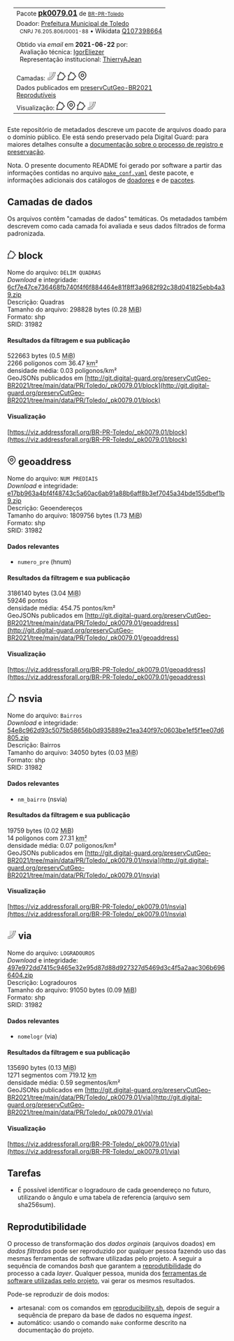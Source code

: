 <aside>
<table align="right" style="padding: 1em">
<tr><td>Pacote <a target="_git" title="link canônico para o git deste pacote" href="http://git.digital-guard.org/preserv-BR/blob/main/data/PR/Toledo/_pk0079.01"><big><b>pk0079.01</b></big></a> de <small><a target="_osmcodes" title="Jurisdição" href="https://osm.codes/BR-PR-Toledo">BR-PR-Toledo</a></small>
</td></tr>
<tr><td>
Doador: <a rel="external" target="_doador" href="https://www.toledo.pr.gov.br/">Prefeitura Municipal de Toledo</a>
<br/>&nbsp; <small>CNPJ 76.205.806/0001-88</small> • Wikidata <a rel="external" target="_doador" title="link descritor Wikidata do doador" href="https://www.wikidata.org/wiki/Q107398664">Q107398664</a></small><br/>

Obtido via <i>email</i> em <b>2021-06-22</b> por:
<br/>&nbsp; Avaliação técnica: <a rel="external" target="_gitPerson" title="usuário Git" href="https://github.com/IgorEliezer">IgorEliezer</a>
<br/>&nbsp; Representação institucional: <a rel="external" target="_gitPerson" title="usuário Git" href="https://github.com/ThierryAJean">ThierryAJean</a><br/>
</td></tr>
<tr><td>Camadas: <a title="via" href="#-via"><img src="https://raw.githubusercontent.com/digital-guard/preserv/main/docs/assets/layerIcon-via.png" alt="via" width="20"/></a> <a title="block" href="#-block"><img src="https://raw.githubusercontent.com/digital-guard/preserv/main/docs/assets/layerIcon-block.png" alt="block" width="20"/></a> <a title="nsvia" href="#-nsvia"><img src="https://raw.githubusercontent.com/digital-guard/preserv/main/docs/assets/layerIcon-nsvia.png" alt="nsvia" width="20"/></a> <a title="geoaddress" href="#-geoaddress"><img src="https://raw.githubusercontent.com/digital-guard/preserv/main/docs/assets/layerIcon-geoaddress.png" alt="geoaddress" width="20"/></a> </td></tr>
<tr><td>Dados publicados em <a href="http://git.digital-guard.org/preservCutGeo-BR2021/tree/main/data/PR/Toledo/_pk0079.01">preservCutGeo-BR2021</a><br/><a href="#reprodutibilidade">Reprodutíveis</a></td></tr>
<tr><td>Visualização: <a title="block" href="https://viz.addressforall.org/BR-PR-Toledo/_pk0079.01/block"><img src="https://raw.githubusercontent.com/digital-guard/preserv/main/docs/assets/layerIcon-block.png" alt="block" width="20"/></a> <a title="geoaddress" href="https://viz.addressforall.org/BR-PR-Toledo/_pk0079.01/geoaddress"><img src="https://raw.githubusercontent.com/digital-guard/preserv/main/docs/assets/layerIcon-geoaddress.png" alt="geoaddress" width="20"/></a> <a title="nsvia" href="https://viz.addressforall.org/BR-PR-Toledo/_pk0079.01/nsvia"><img src="https://raw.githubusercontent.com/digital-guard/preserv/main/docs/assets/layerIcon-nsvia.png" alt="nsvia" width="20"/></a> <a title="via" href="https://viz.addressforall.org/BR-PR-Toledo/_pk0079.01/via"><img src="https://raw.githubusercontent.com/digital-guard/preserv/main/docs/assets/layerIcon-via.png" alt="via" width="20"/></a> </td></tr>
</table>
</aside>

<section>

Este repositório de metadados descreve um pacote de arquivos doado para o domínio público. Ele está sendo preservado pela Digital Guard: para maiores detalhes consulte a [documentação sobre o processo de registro e preservação](https://wiki.addressforall.org/doc/Documentação_Digital-guard).

Nota. O presente documento README foi gerado por software a partir das informações contidas no arquivo [`make_conf.yaml`](http://git.digital-guard.org/preserv-BR/blob/main/data/PR/Toledo/_pk0079.01/make_conf.yaml) deste pacote, e informações adicionais dos catálogos de [doadores](https://git.digital-guard.org/preserv-BR/blob/main/data/donor.csv) e de [pacotes](https://git.digital-guard.org/preserv-BR/blob/main/data/donatedPack.csv).

# Camadas de dados

Os arquivos contêm "camadas de dados" temáticas. Os metadados também descrevem como cada camada foi avaliada e seus dados filtrados de forma padronizada.

## <img src="https://raw.githubusercontent.com/digital-guard/preserv/main/docs/assets/layerIcon-block.png" alt="block" width="20"/> block

Nome do arquivo: `DELIM QUADRAS`<br/>*Download* e integridade: [6cf7e47ce736468fb740f4f6f884464e81f8ff3a9682f92c38d041825ebb4a39.zip](http://dl.digital-guard.org/6cf7e47ce736468fb740f4f6f884464e81f8ff3a9682f92c38d041825ebb4a39.zip)<br/>Descrição: Quadras<br/>Tamanho do arquivo: 298828 bytes (0.28 <abbr title="mebibyte">MiB</abbr>)<br/>Formato: shp<br/>SRID: 31982

#### Resultados da filtragem e sua publicação
522663 bytes (0.5 <abbr title="mebibyte">MiB</abbr>)<br/>2266 polígonos com 36.47 <abbr title="quilômetros quadrados">km²</abbr><br/>densidade média: 0.03 polígonos/km²<br/>GeoJSONs publicados em [http://git.digital-guard.org/preservCutGeo-BR2021/tree/main/data/PR/Toledo/_pk0079.01/block](http://git.digital-guard.org/preservCutGeo-BR2021/tree/main/data/PR/Toledo/_pk0079.01/block)

#### Visualização
[https://viz.addressforall.org/BR-PR-Toledo/_pk0079.01/block](https://viz.addressforall.org/BR-PR-Toledo/_pk0079.01/block)
## <img src="https://raw.githubusercontent.com/digital-guard/preserv/main/docs/assets/layerIcon-geoaddress.png" alt="geoaddress" width="20"/> geoaddress

Nome do arquivo: `NUM PREDIAIS`<br/>*Download* e integridade: [e17bb963a4bf4f48743c5a60ac6ab91a88b6aff8b3ef7045a34bde155dbef1b9.zip](http://dl.digital-guard.org/e17bb963a4bf4f48743c5a60ac6ab91a88b6aff8b3ef7045a34bde155dbef1b9.zip)<br/>Descrição: Geoendereços<br/>Tamanho do arquivo: 1809756 bytes (1.73 <abbr title="mebibyte">MiB</abbr>)<br/>Formato: shp<br/>SRID: 31982

#### Dados relevantes
* `numero_pre` (hnum)

#### Resultados da filtragem e sua publicação
3186140 bytes (3.04 <abbr title="mebibyte">MiB</abbr>)<br/>59246 pontos<br/>densidade média: 454.75 pontos/km²<br/>GeoJSONs publicados em [http://git.digital-guard.org/preservCutGeo-BR2021/tree/main/data/PR/Toledo/_pk0079.01/geoaddress](http://git.digital-guard.org/preservCutGeo-BR2021/tree/main/data/PR/Toledo/_pk0079.01/geoaddress)

#### Visualização
[https://viz.addressforall.org/BR-PR-Toledo/_pk0079.01/geoaddress](https://viz.addressforall.org/BR-PR-Toledo/_pk0079.01/geoaddress)
## <img src="https://raw.githubusercontent.com/digital-guard/preserv/main/docs/assets/layerIcon-nsvia.png" alt="nsvia" width="20"/> nsvia

Nome do arquivo: `Bairros`<br/>*Download* e integridade: [54e8c962d93c5075b58656b0d935889e21ea340f97c0603be1ef5f1ee07d6805.zip](http://dl.digital-guard.org/54e8c962d93c5075b58656b0d935889e21ea340f97c0603be1ef5f1ee07d6805.zip)<br/>Descrição: Bairros<br/>Tamanho do arquivo: 34050 bytes (0.03 <abbr title="mebibyte">MiB</abbr>)<br/>Formato: shp<br/>SRID: 31982

#### Dados relevantes
* `nm_bairro` (nsvia)

#### Resultados da filtragem e sua publicação
19759 bytes (0.02 <abbr title="mebibyte">MiB</abbr>)<br/>14 polígonos com 27.31 <abbr title="quilômetros quadrados">km²</abbr><br/>densidade média: 0.07 polígonos/km²<br/>GeoJSONs publicados em [http://git.digital-guard.org/preservCutGeo-BR2021/tree/main/data/PR/Toledo/_pk0079.01/nsvia](http://git.digital-guard.org/preservCutGeo-BR2021/tree/main/data/PR/Toledo/_pk0079.01/nsvia)

#### Visualização
[https://viz.addressforall.org/BR-PR-Toledo/_pk0079.01/nsvia](https://viz.addressforall.org/BR-PR-Toledo/_pk0079.01/nsvia)
## <img src="https://raw.githubusercontent.com/digital-guard/preserv/main/docs/assets/layerIcon-via.png" alt="via" width="20"/> via

Nome do arquivo: `LOGRADOUROS`<br/>*Download* e integridade: [497e972dd7415c9465e32e95d87d88d927327d5469d3c4f5a2aac306b6966404.zip](http://dl.digital-guard.org/497e972dd7415c9465e32e95d87d88d927327d5469d3c4f5a2aac306b6966404.zip)<br/>Descrição: Logradouros<br/>Tamanho do arquivo: 91050 bytes (0.09 <abbr title="mebibyte">MiB</abbr>)<br/>Formato: shp<br/>SRID: 31982

#### Dados relevantes
* `nomelogr` (via)

#### Resultados da filtragem e sua publicação
135690 bytes (0.13 <abbr title="mebibyte">MiB</abbr>)<br/>1271 segmentos com 719.12 <abbr title="quilômetros">km</abbr><br/>densidade média: 0.59 segmentos/km²<br/>GeoJSONs publicados em [http://git.digital-guard.org/preservCutGeo-BR2021/tree/main/data/PR/Toledo/_pk0079.01/via](http://git.digital-guard.org/preservCutGeo-BR2021/tree/main/data/PR/Toledo/_pk0079.01/via)

#### Visualização
[https://viz.addressforall.org/BR-PR-Toledo/_pk0079.01/via](https://viz.addressforall.org/BR-PR-Toledo/_pk0079.01/via)

# Tarefas
* É possível identificar o logradouro de cada geoendereço no futuro, utilizando o ângulo e uma tabela de referencia (arquivo sem sha256sum).
</section>
<section>

# Reprodutibilidade

O processo de transformação dos *dados orginais* (arquivos doados) em *dados filtrados* pode ser reproduzido por qualquer pessoa fazendo uso das mesmas ferramentas de software utilizadas pelo projeto. A seguir a sequência de comandos *bash* que garantem a [reprodutibilidade](https://en.wikipedia.org/wiki/Reproducibility) do processo a cada *layer*. Qualquer pessoa, munida dos [ferramentas de software utilizadas pelo projeto](https://git.AddressForAll.org/suporte/blob/master/docs/pt/infra.md#ambientes-e-ferramentas-de-uso-geral), vai gerar os mesmos resultados.

Pode-se reproduzir de dois modos:
* artesanal: com os comandos em [reproducibility.sh](http://git.digital-guard.org/preserv-BR/blob/main/data/PR/Toledo/_pk0079.01/reproducibility.sh), depois de seguir a sequência de preparo da base de dados no esquema *ingest*.
* automático: usando o comando `make` conforme descrito na documentação do projeto.

</section>

